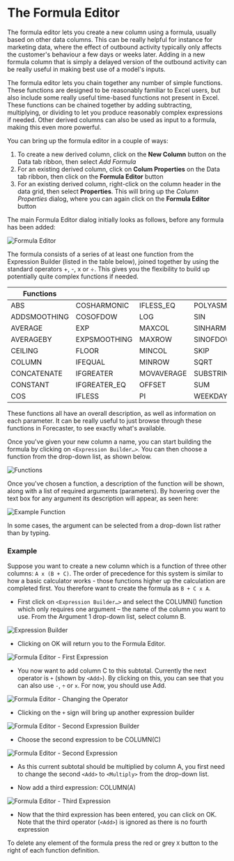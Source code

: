 # The Formula Editor

The formula editor lets you create a new column using a formula, usually based on other data columns. This can be really helpful for instance for marketing data, where the effect of outbound activity typically only affects the customer's behaviour a few days or weeks later. Adding in a new formula column that is simply a delayed version of the outbound activity can be really useful in making best use of a model's inputs.

The formula editor lets you chain together any number of simple functions. These functions are designed to be reasonably familiar to Excel users, but also include some really useful time-based functions not present in Excel. These functions can be chained together by adding subtracting, multiplying, or dividing to let you produce reasonably complex expressions if needed. Other derived columns can also be used as input to a formula, making this even more powerful.

You can bring up the formula editor in a couple of ways:
1. To create a new derived column, click on the **New Column** button on the Data tab ribbon, then select *Add Formula*
2. For an existing derived column, click on **Colum Properties** on the Data tab ribbon, then click on the **Formula Editor** button
3. For an existing derived column, right-click on the column header in the data grid, then select **Properties**. This will bring up the *Column Properties* dialog, where you can again click on the **Formula Editor** button

The main Formula Editor dialog initially looks as follows, before any formula has been added:
 

![Formula Editor](imgs/DataColumns_FormulaEditor.png)

The formula consists of a series of at least one function from the Expression Builder (listed in the table below), joined together by using the standard operators +, -, x or ÷.  This gives you the flexibility to build up potentially quite complex functions if needed.

| Functions    |              |            |             |
|--------------|--------------|------------|-------------|
| ABS          | COSHARMONIC  | IFLESS_EQ  | POLYASMOOTHING |
| ADDSMOOTHING | COSOFDOW     | LOG        | SIN            |
| AVERAGE      | EXP          | MAXCOL     | SINHARMONIC    |
| AVERAGEBY    | EXPSMOOTHING | MAXROW     | SINOFDOW       |
| CEILING      | FLOOR        | MINCOL     | SKIP           |
| COLUMN       | IFEQUAL      | MINROW     | SQRT           |
| CONCATENATE  | IFGREATER    | MOVAVERAGE | SUBSTRING      |
| CONSTANT     | IFGREATER_EQ | OFFSET     | SUM            |
| COS          | IFLESS       | PI         | WEEKDAY        |


These functions all have an overall description, as well as information on each parameter. It can be really useful to just browse through these functions in Forecaster, to see exactly what's available.

<!-- TO DO: Add in documentation of formula functions -->

Once you've given your new column a name, you can start building the formula by clicking on `<Expression Builder…>`. You can then choose a function from the drop-down list, as shown below.
 
 ![Functions](imgs/DataColumns_Functions.png)


Once you've chosen a function, a description of the function will be shown, along with a list of required arguments (parameters). By hovering over the text box for any argument its description will appear, as seen here:

![Example Function](imgs/DataColumns_Functions_Example.png)

In some cases, the argument can be selected from a drop-down list rather than by typing.

### Example
Suppose you want to create a new column which is a function of three other columns: `A x (B + C)`.  The order of precedence for this system is similar to how a basic calculator works - those functions higher up the calculation are completed first.  You therefore want to create the formula as `B + C x A`.

- First click on `<Expression Builder…>` and select the COLUMN() function which only requires one argument – the name of the column you want to use.  From the Argument 1 drop-down list, select column B.
 

 ![Expression Builder](imgs/DataColumns_Functions_Example_ColumnB.png)


- Clicking on OK will return you to the Formula Editor.
 

 ![Formula Editor - First Expression](imgs/DataColumns_Functions_Example_FirstExpresion.png)

- You now want to add column C to this subtotal.  Currently the next operator is `+` (shown by `<Add>`).  By clicking on this, you can see that you can also use `-`, `÷` or `x`.  For now, you should use Add.

 ![Formula Editor - Changing the Operator](imgs/DataColumns_Functions_Example_Operator.png)

- Clicking on the `+` sign will bring up another expression builder

 ![Formula Editor - Second Expression Builder](imgs/DataColumns_Functions_Example_SecondExpresion.png)

- Choose the second expression to be COLUMN(C)


 ![Formula Editor - Second Expression](imgs/DataColumns_Functions_Example_ColumnC.png)

- As this current subtotal should be multiplied by column A, you first need to change the second `<Add>` to `<Multiply>` from the drop-down list.

- Now add a third expression: COLUMN(A)

 ![Formula Editor - Third Expression](imgs/DataColumns_Functions_Example_ThirdExpresion.png)


- Now that the third expression has been entered, you can click on OK.  Note that the third operator (`<Add>`) is ignored as there is no fourth expression

To delete any element of the formula press the red or grey `X` button to the right of each function definition.  


